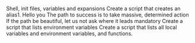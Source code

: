 Shell, init files, variables and expansions
Create a script that creates an alias1.
Hello you
The path to success is to take massive, determined action
If the path be beautiful, let us not ask where it leads
mandatory
Create a script that lists environment variables
Create a script that lists all local variables and environment variables, and functions.
